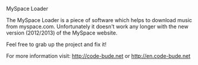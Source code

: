MySpace Loader

The MySpace Loader is a piece of software which helps to download music from myspace.com.
Unfortunately it doesn't work any longer with the new version (2012/2013) of the MySpace website.

Feel free to grab up the project and fix it!

For more information visit:
http://code-bude.net
or 
http://en.code-bude.net 
